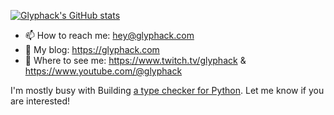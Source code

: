 [![Glyphack's GitHub stats](https://github-readme-stats.vercel.app/api?username=glyphack&show_icons=true&theme=radical)](#)

- 📫 How to reach me: hey@glyphack.com
- 📖 My blog: https://glyphack.com
- 🎥 Where to see me: https://www.twitch.tv/glyphack & https://www.youtube.com/@glyphack


I'm mostly busy with Building [a type checker for Python](https://github.com/Glyphack/enderpy). Let me know if you are interested!
